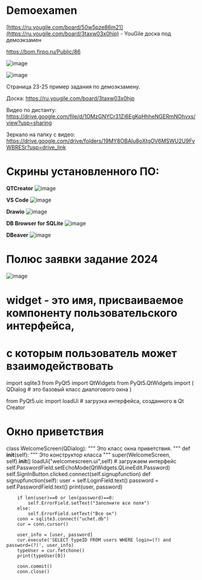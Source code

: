# Demoexamen

[https://ru.yougile.com/board/50w5pze86m21](https://ru.yougile.com/board/3taxw03x0hjp) - YouGile доска под демоэкзамен

https://bom.firpo.ru/Public/86

![image](https://github.com/user-attachments/assets/55c003bb-a684-4dce-8bf9-da0e11a69330)

![image](https://github.com/user-attachments/assets/dce48e67-2abf-4caa-9017-68d606c280e9)

Страница 23-25 пример задания по демоэкзамену. 

Доска: https://ru.yougile.com/board/3taxw03x0hjp

Видео по дистанту: https://drive.google.com/file/d/1OMzGNYCr31Zi6EgKqHhheNGERmNOhvxs/view?usp=sharing

Зеркало на папку с видео: https://drive.google.com/drive/folders/19MY8OBAlu8oXtgOV6MSWU2U9FvWBRESr?usp=drive_link

# Скрины установленного ПО:

**QTCreator**
![image](https://github.com/user-attachments/assets/436b2ca4-2ca5-4865-ae85-01f04041ba9d)

**VS Code**
![image](https://github.com/user-attachments/assets/d6df9a55-f020-4254-a943-b904f254f165)

**Drawio**
![image](https://github.com/user-attachments/assets/c50e9ec6-d01d-4668-8a8d-75757157b131)

**DB Browser for SQLite**
![image](https://github.com/user-attachments/assets/f4818c61-9e58-4258-bf4b-599ddbb074df)

**DBeaver**
![image](https://github.com/user-attachments/assets/2042b13a-e9cf-4f85-a6ed-7102de6e3323)

# Полюс заявки задание 2024
![image](https://github.com/user-attachments/assets/c521e407-ee3a-4202-a6a3-6c04063a7d5d)





#  widget - это имя, присваиваемое компоненту пользовательского интерфейса,
#  с которым пользователь может взаимодействовать 
import sqlite3
from PyQt5 import QtWidgets
from PyQt5.QtWidgets import (    
    QDialog # это базовый класс диалогового окна
)

from PyQt5.uic import loadUi # загрузка интерфейса, созданного в Qt Creator

# Окно приветствия
class WelcomeScreen(QDialog):
    """
    Это класс окна приветствия.
    """
    def __init__(self):
        """
        Это конструктор класса
        """
        super(WelcomeScreen, self).__init__()
        loadUi("welcomescreen.ui",self) # загружаем интерфейс
        self.PasswordField.setEchoMode(QtWidgets.QLineEdit.Password)
        self.SignInButton.clicked.connect(self.signupfunction)
    def signupfunction(self):
        user = self.LoginField.text()
        password = self.PasswordField.text()
        print(user, password)

        if len(user)==0 or len(password)==0:
            self.ErrorField.setText("Заполните все поля")
        else:
            self.ErrorField.setText("Все ок")
        conn = sqlite3.connect("uchet.db")
        cur = conn.cursor()

        user_info = [user, password]
        cur.execute('SELECT typeID FROM users WHERE login=(?) and password=(?)', user_info) 
        typeUser = cur.fetchone()
        print(typeUser[0])                      

        conn.commit()
        conn.close()
        
